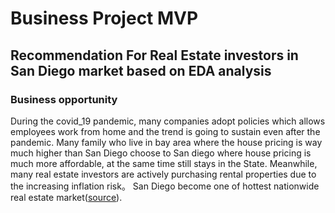 # Business Project MVP
## Recommendation For Real Estate investors in San Diego market based on EDA analysis
### Business opportunity

During the covid_19 pandemic, many companies adopt policies which allows employees work from home and the trend is going to sustain even after the pandemic. Many family who live in bay area where the house pricing is way much higher than San Diego choose to San diego where house pricing is much more affordable, at the same time still stays in the State. Meanwhile, many real estate investors are actively purchasing rental properties due to the increasing inflation risk。 San Diego become one of hottest nationwide real estate market([source](https://www.sandiegouniontribune.com/business/real-estate/story/2021-07-27/san-diego-home-prices-now-up-25-in-a-year)). 
